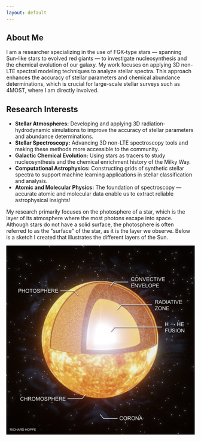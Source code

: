 ```yaml
---
layout: default
---
```


## About Me

I am a researcher specializing in the use of FGK-type stars — spanning Sun-like stars to evolved red giants — to investigate nucleosynthesis and the chemical evolution of our galaxy. My work focuses on applying 3D non-LTE spectral modeling techniques to analyze stellar spectra. This approach enhances the accuracy of stellar parameters and chemical abundance determinations, which is crucial for large-scale stellar surveys such as 4MOST, where I am directly involved.

## Research Interests
- **Stellar Atmospheres:** Developing and applying 3D radiation-hydrodynamic simulations to improve the accuracy of stellar parameters and abundance determinations.  
- **Stellar Spectroscopy:** Advancing 3D non-LTE spectroscopy tools and making these methods more accessible to the community.  
- **Galactic Chemical Evolution:** Using stars as tracers to study nucleosynthesis and the chemical enrichment history of the Milky Way.  
- **Computational Astrophysics:** Constructing grids of synthetic stellar spectra to support machine learning applications in stellar classification and analysis.
- **Atomic and Molecular Physics:** The foundation of spectroscopy — accurate atomic and molecular data enable us to extract reliable astrophysical insights! 

My research primarily focuses on the photosphere of a star, which is the layer of its atmosphere where the most photons escape into space. Although stars do not have a solid surface, the photosphere is often referred to as the "surface" of the star, as it is the layer we observe. Below is a sketch I created that illustrates the different layers of the Sun.

![alt text](/assets/img/BlenderSun.jpeg "Solar Sketch")

<!-- 

Text can be **bold**, _italic_, or ~~strikethrough~~.

[Link to another page](./another-page.html).

There should be whitespace between paragraphs.

There should be whitespace between paragraphs. We recommend including a README, or a file with information about your project.

# Header 1

This is a normal paragraph following a header. GitHub is a code hosting platform for version control and collaboration. It lets you and others work together on projects from anywhere.

## Header 2

> This is a blockquote following a header.
>
> When something is important enough, you do it even if the odds are not in your favor.

### Header 3

```js
// Javascript code with syntax highlighting.
var fun = function lang(l) {
  dateformat.i18n = require('./lang/' + l)
  return true;
}
```

```ruby
# Ruby code with syntax highlighting
GitHubPages::Dependencies.gems.each do |gem, version|
  s.add_dependency(gem, "= #{version}")
end
```

#### Header 4

*   This is an unordered list following a header.
*   This is an unordered list following a header.
*   This is an unordered list following a header.

##### Header 5

1.  This is an ordered list following a header.
2.  This is an ordered list following a header.
3.  This is an ordered list following a header.

###### Header 6

| head1        | head two          | three |
|:-------------|:------------------|:------|
| ok           | good swedish fish | nice  |
| out of stock | good and plenty   | nice  |
| ok           | good `oreos`      | hmm   |
| ok           | good `zoute` drop | yumm  |

### There's a horizontal rule below this.

* * *

### Here is an unordered list:

*   Item foo
*   Item bar
*   Item baz
*   Item zip

### And an ordered list:

1.  Item one
1.  Item two
1.  Item three
1.  Item four

### And a nested list:

- level 1 item
  - level 2 item
  - level 2 item
    - level 3 item
    - level 3 item
- level 1 item
  - level 2 item
  - level 2 item
  - level 2 item
- level 1 item
  - level 2 item
  - level 2 item
- level 1 item

### Small image

![Octocat](https://github.githubassets.com/images/icons/emoji/octocat.png)

### Large image

![Branching](https://guides.github.com/activities/hello-world/branching.png)


### Definition lists can be used with HTML syntax.

<dl>
<dt>Name</dt>
<dd>Godzilla</dd>
<dt>Born</dt>
<dd>1952</dd>
<dt>Birthplace</dt>
<dd>Japan</dd>
<dt>Color</dt>
<dd>Green</dd>
</dl>

```
Long, single-line code blocks should not wrap. They should horizontally scroll if they are too long. This line should be long enough to demonstrate this.
```

```
The final element.
``` -->

